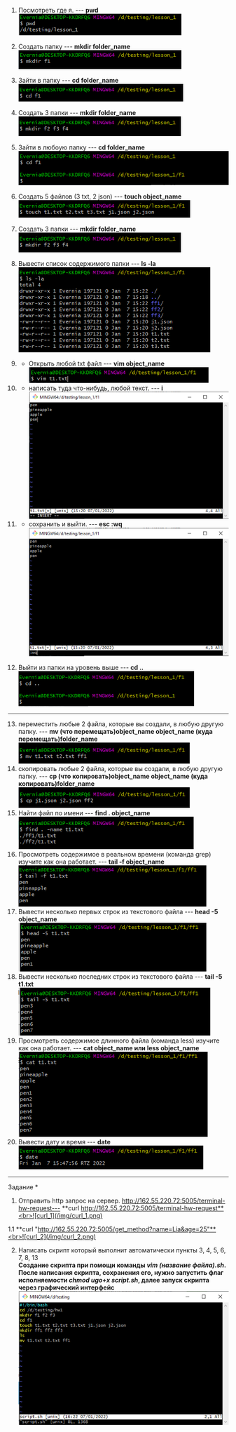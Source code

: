 1. Посмотреть где я. --- **pwd**<br>
![pwd](/img/pwd.png)<br>

2. Создать папку --- **mkdir folder_name**<br>
![mkdir_f1](/img/mkdir_f1.png)<br>

3. Зайти в папку --- **cd folder_name**<br>
![cd_f1](/img/cd_f1.png)<br>
4. Создать 3 папки --- **mkdir folder_name**<br>![mkdir_f2_f3_f4](/img/mkdir_f2_f3_f4.png)<br>
5. Зайти в любоую папку --- **cd folder_name**<br>![cd_f1_2](/img/cd_f1_2.png)<br>
6. Создать 5 файлов (3 txt, 2 json) --- **touch object_name**<br>![touch](/img/touch.png)<br>
7. Создать 3 папки --- **mkdir folder_name**<br>![mkdir_f2_f3_f4](/img/mkdir_f2_f3_f4.png)<br>
8. Вывести список содержимого папки --- **ls -la**<br>![ls_-la](/img/ls_-la.png)<br>
9. + Открыть любой txt файл --- **vim object_name**<br>![vim_t1](/img/vim_t1.png)<br>
10. + написать туда что-нибудь, любой текст. --- **i**<br>![i](/img/i.png)<br>
11. + сохранить и выйти. --- **esc :wq**<br>![escwq](/img/escwq.png)<br>
12. Выйти из папки на уровень выше --- **cd ..**<br>![cd_..](/img/cd_...png)<br>

---

13. переместить любые 2 файла, которые вы создали, в любую другую папку. --- **mv (что перемещать)object_name object_name (куда перемещать)folder_name**<br>![mv](/img/mv.png)<br>
14. скопировать любые 2 файла, которые вы создали, в любую другую папку. --- **cp (что копировать)object_name object_name (куда копировать)folder_name**<br>![cp](/img/cp.png)<br>
15. Найти файл по имени --- **find . object_name**<br>![find](/img/find_v2.png)<br>
16. Просмотреть содержимое в реальном времени (команда grep) изучите как она работает. --- **tail -f object_name**<br>![tail](/img/tail.png)<br>
17. Вывести несколько первых строк из текстового файла --- **head -5 object_name**<br>![head](/img/head.png)<br>
18. Вывести несколько последних строк из текстового файла --- **tail -5 t1.txt**<br>![tail_-5](/img/tail_-5.png)<br>
19. Просмотреть содержимое длинного файла (команда less) изучите как она работает. --- **cat object_name или less object_name**<br>![cat](/img/cat.png)<br>
20. Вывести дату и время --- **date**<br>![date](/img/date.png)<br>

---

Задание *
1) Отправить http запрос на сервер. http://162.55.220.72:5005/terminal-hw-request--- **curl http://162.55.220.72:5005/terminal-hw-request**<br>![curl_1](/img/curl_1.png)<br>


1.1 **curl "http://162.55.220.72:5005/get_method?name=Lia&age=25"**<br>![curl_2](/img/curl_2.png)<br>

2) Написать скрипт который выполнит автоматически пункты 3, 4, 5, 6, 7, 8, 13<br> **Создание скрипта при помощи команды *vim (название файла).sh*. После написания скрипта, сохранения его, нужно запустить флаг исполняемости *chmod ugo+x script.sh*, далее запуск скрипта через графический интерфейс**<br>![vim_script](/img/vim_script.png)<br>
